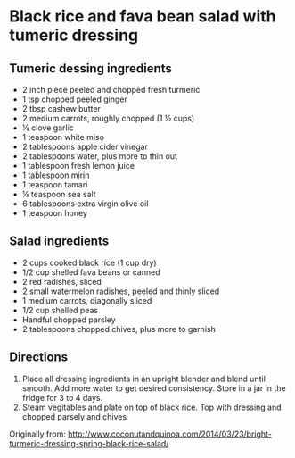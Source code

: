 Black rice and fava bean salad with tumeric dressing
==========

Tumeric dessing ingredients
----------

* 2 inch piece peeled and chopped fresh turmeric
* 1 tsp chopped peeled ginger
* 2 tbsp cashew butter
* 2 medium carrots, roughly chopped (1 ½ cups)
* ½ clove garlic
* 1 teaspoon white miso
* 2 tablespoons apple cider vinegar 
* 2 tablespoons water, plus more to thin out
* 1 tablespoon fresh lemon juice
* 1 tablespoon mirin
* 1 teaspoon tamari
* ¼ teaspoon sea salt
* 6 tablespoons extra virgin olive oil
* 1 teaspoon honey

Salad ingredients
----------

* 2 cups cooked black rice (1 cup dry)
* 1/2 cup shelled fava beans or canned 
* 2 red radishes, sliced
* 2 small watermelon radishes, peeled and thinly sliced
* 1 medium carrots, diagonally sliced
* 1/2 cup shelled peas
* Handful chopped parsley
* 2 tablespoons chopped chives, plus more to garnish


Directions
---------

1. Place all dressing ingredients in an upright blender and blend until smooth. Add more water to get desired consistency. Store in a jar in the fridge for 3 to 4 days.
2. Steam vegitables and plate on top of black rice. Top with dressing and chopped parsely and chives

Originally from:
  http://www.coconutandquinoa.com/2014/03/23/bright-turmeric-dressing-spring-black-rice-salad/

